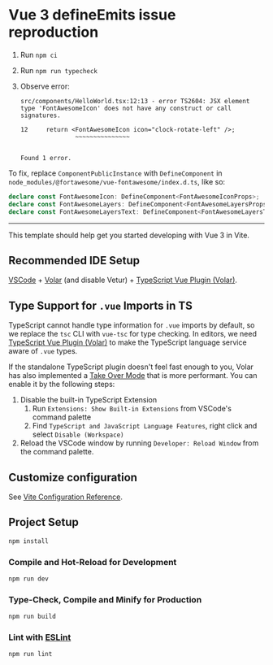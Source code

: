 # Vue 3 defineEmits issue reproduction

1. Run `npm ci`
2. Run `npm run typecheck`
3. Observe error:

   ```text
   src/components/HelloWorld.tsx:12:13 - error TS2604: JSX element type 'FontAwesomeIcon' does not have any construct or call signatures.

   12     return <FontAwesomeIcon icon="clock-rotate-left" />;
                  ~~~~~~~~~~~~~~~


   Found 1 error.
   ```

To fix, replace `ComponentPublicInstance` with `DefineComponent` in `node_modules/@fortawesome/vue-fontawesome/index.d.ts`, like so:

```ts
declare const FontAwesomeIcon: DefineComponent<FontAwesomeIconProps>;
declare const FontAwesomeLayers: DefineComponent<FontAwesomeLayersProps>;
declare const FontAwesomeLayersText: DefineComponent<FontAwesomeLayersTextProps>;
```

---

This template should help get you started developing with Vue 3 in Vite.

## Recommended IDE Setup

[VSCode](https://code.visualstudio.com/) + [Volar](https://marketplace.visualstudio.com/items?itemName=johnsoncodehk.volar) (and disable Vetur) + [TypeScript Vue Plugin (Volar)](https://marketplace.visualstudio.com/items?itemName=johnsoncodehk.vscode-typescript-vue-plugin).

## Type Support for `.vue` Imports in TS

TypeScript cannot handle type information for `.vue` imports by default, so we replace the `tsc` CLI with `vue-tsc` for type checking. In editors, we need [TypeScript Vue Plugin (Volar)](https://marketplace.visualstudio.com/items?itemName=johnsoncodehk.vscode-typescript-vue-plugin) to make the TypeScript language service aware of `.vue` types.

If the standalone TypeScript plugin doesn't feel fast enough to you, Volar has also implemented a [Take Over Mode](https://github.com/johnsoncodehk/volar/discussions/471#discussioncomment-1361669) that is more performant. You can enable it by the following steps:

1. Disable the built-in TypeScript Extension
   1. Run `Extensions: Show Built-in Extensions` from VSCode's command palette
   2. Find `TypeScript and JavaScript Language Features`, right click and select `Disable (Workspace)`
2. Reload the VSCode window by running `Developer: Reload Window` from the command palette.

## Customize configuration

See [Vite Configuration Reference](https://vitejs.dev/config/).

## Project Setup

```sh
npm install
```

### Compile and Hot-Reload for Development

```sh
npm run dev
```

### Type-Check, Compile and Minify for Production

```sh
npm run build
```

### Lint with [ESLint](https://eslint.org/)

```sh
npm run lint
```

